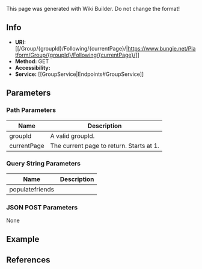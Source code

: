<span class="wiki-builder">This page was generated with Wiki Builder. Do not change the format!</span>

## Info

* **URI:** [[/Group/{groupId}/Following/{currentPage}/|https://www.bungie.net/Platform/Group/{groupId}/Following/{currentPage}/]]
* **Method:** GET
* **Accessibility:** 
* **Service:** [[GroupService|Endpoints#GroupService]]

## Parameters
### Path Parameters
Name | Description
---- | -----------
groupId | A valid groupId.
currentPage | The current page to return. Starts at 1.

### Query String Parameters
Name | Description
---- | -----------
populatefriends | 

### JSON POST Parameters
None

## Example


## References
